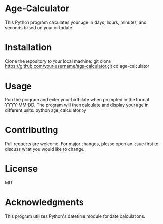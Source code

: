 # Age-Calculator
This Python program calculates your age in days, hours, minutes, and seconds based on your birthdate

# Installation
Clone the repository to your local machine:
git clone https://github.com/your-username/age-calculator.git
cd age-calculator
# Usage
Run the program and enter your birthdate when prompted in the format YYYY-MM-DD. The program will then calculate and display your age in different units.
python age_calculator.py
# Contributing
Pull requests are welcome. For major changes, please open an issue first to discuss what you would like to change.
# License
MIT
# Acknowledgments
This program utilizes Python's datetime module for date calculations.

